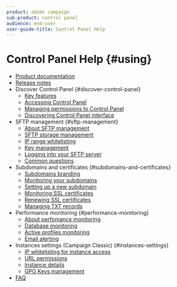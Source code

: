 ```yaml
---
product: adobe campaign
sub-product: control panel
audience: end-user
user-guide-title: Control Panel Help
---
```


# Control Panel Help {#using}

+ [Product documentation](control-panel-home.md)
+ [Release notes](release-notes.md)
+ Discover Control Panel {#discover-control-panel}
  + [Key features](discover/using/key-features.md)
  + [Accessing Control Panel](discover/using/accessing-control-panel.md)
  + [Managing permissions to Control Panel](discover/using/managing-permissions.md)
  + [Discovering Control Panel interface](discover/using/discovering-the-interface.md)
+ SFTP management {#sftp-management}
  + [About SFTP management](sftp/using/about-sftp-management.md)
  + [SFTP storage management](sftp/using/sftp-storage-management.md)
  + [IP range whitelisting](sftp/using/ip-range-whitelisting.md)
  + [Key management](sftp/using/key-management.md)
  + [Logging into your SFTP server](sftp/using/logging-into-sftp-server.md)
  + [Common questions](sftp/using/common-questions.md)
+ Subdomains and certificates {#subdomains-and-certificates}
  + [Subdomains branding](subdomains-certificates/using/subdomains-branding.md)
  + [Monitoring your subdomains](subdomains-certificates/using/monitoring-subdomains.md)
  + [Setting up a new subdomain](subdomains-certificates/using/setting-up-new-subdomain.md)
  + [Monitoring SSL certificates](subdomains-certificates/using/monitoring-ssl-certificates.md)
  + [Renewing SSL certificates](subdomains-certificates/using/renewing-subdomain-certificate.md)
  + [Managing TXT records](subdomains-certificates/using/managing-txt-records.md)
+ Performance monitoring {#performance-monitoring}
  + [About perfomance monitoring](performance-monitoring/using/about-performance-monitoring.md)
  + [Database monitoring](performance-monitoring/using/database-monitoring.md)
  + [Active profiles monitoring](performance-monitoring/using/active-profiles-monitoring.md)
  + [Email alerting](performance-monitoring/using/email-alerting.md)
+ Instances settings (Campaign Classic) {#instances-settings}
  + [IP whitelisting for instance access](instances-settings/using/ip-whitelisting-instance-access.md)
  + [URL permissions](instances-settings/using/url-permissions.md)
  + [Instance details](instances-settings/using/instance-details.md)
  + [GPG Keys management](instances-settings/using/gpg-keys-management.md)
+ [FAQ](faq.md)
